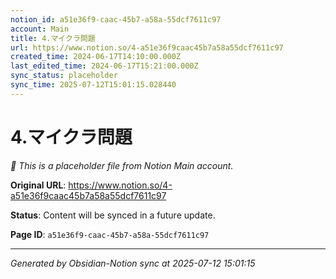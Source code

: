 ```yaml
---
notion_id: a51e36f9-caac-45b7-a58a-55dcf7611c97
account: Main
title: 4.マイクラ問題
url: https://www.notion.so/4-a51e36f9caac45b7a58a55dcf7611c97
created_time: 2024-06-17T14:10:00.000Z
last_edited_time: 2024-06-17T15:21:00.000Z
sync_status: placeholder
sync_time: 2025-07-12T15:01:15.028440
---
```


# 4.マイクラ問題

*🔄 This is a placeholder file from Notion Main account.*

**Original URL**: https://www.notion.so/4-a51e36f9caac45b7a58a55dcf7611c97

**Status**: Content will be synced in a future update.

**Page ID**: `a51e36f9-caac-45b7-a58a-55dcf7611c97`

---

*Generated by Obsidian-Notion sync at 2025-07-12 15:01:15*
